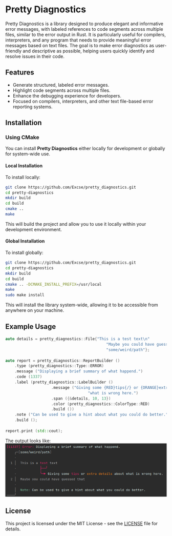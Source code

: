 # Pretty Diagnostics

Pretty Diagnostics is a library designed to produce elegant and informative error messages, with labeled references to code segments across multiple files, similar to the error output in Rust. It is particularly useful for compilers, interpreters, and any program that needs to provide meaningful error messages based on text files. The goal is to make error diagnostics as user-friendly and descriptive as possible, helping users quickly identify and resolve issues in their code.

## Features

- Generate structured, labeled error messages.
- Highlight code segments across multiple files.
- Enhance the debugging experience for developers.
- Focused on compilers, interpreters, and other text file-based error reporting systems.

## Installation

### Using CMake

You can install **Pretty Diagnostics** either locally for development or globally for system-wide use.

#### Local Installation

To install locally:

```bash
git clone https://github.com/Excse/pretty_diagnostics.git
cd pretty-diagnostics
mkdir build
cd build
cmake ..
make
```

This will build the project and allow you to use it locally within your development environment.

#### Global Installation

To install globally:

```bash
git clone https://github.com/Excse/pretty_diagnostics.git
cd pretty-diagnostics
mkdir build
cd build
cmake .. -DCMAKE_INSTALL_PREFIX=/usr/local
make
sudo make install
```

This will install the library system-wide, allowing it to be accessible from anywhere on your machine.

## Example Usage

```cpp
auto details = pretty_diagnostics::File{"This is a test text\n"
                                            "Maybe you could have guessed that.",
                                            "some/weird/path"};

auto report = pretty_diagnostics::ReportBuilder ()
    .type (pretty_diagnostics::Type::ERROR)
    .message ("Displaying a brief summary of what happend.")
    .code (1337)
    .label (pretty_diagnostics::LabelBuilder ()
                    .message ("Giving some {RED}tips{/} or {ORANGE}extra details{/} about "
                                    "what is wrong here.")
                    .span ({&details, 10, 13})
                    .color (pretty_diagnostics::ColorType::RED)
                    .build ())
    .note ("Can be used to give a hint about what you could do better.")
    .build ();

report.print (std::cout);
```

The output looks like:</br>
![Image of this example](resources/example.png)

## License

This project is licensed under the MIT License - see the [LICENSE](LICENSE) file for details.
